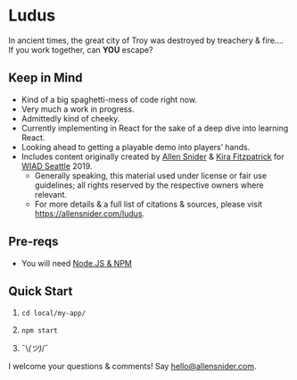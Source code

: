 # Ludus
In ancient times, the great city of Troy was destroyed by treachery &amp; fire.... If you work together, can **YOU** escape?

## Keep in Mind

* Kind of a big spaghetti-mess of code right now. 
* Very much a work in progress.
* Admittedly kind of cheeky.
* Currently implementing in React for the sake of a deep dive into learning React.
* Looking ahead to getting a playable demo into players’ hands.
* Includes content originally created by [Allen Snider](https://allensnider.com) & [Kira Fitzpatrick](https://woodlandteatime.com)
  for [WIAD Seattle](https://www.worldiaday.org/events/seattle/2019) 2019.
    * Generally speaking, this material used under license or fair use guidelines; all rights reserved by the respective owners where relevant.
    * For more details & a full list of citations & sources, please visit <https://allensnider.com/ludus>.

## Pre-reqs

* You will need [Node.JS & NPM](https://nodejs.org/en/download/) 
   
## Quick Start

1. `cd local/my-app/`

2. `npm start`

3. ¯\\_(ツ)_/¯


I welcome your questions & comments! Say <hello@allensnider.com>.

